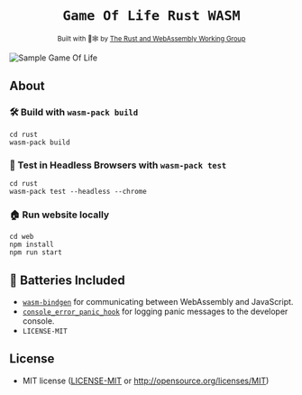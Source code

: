 <div align="center">

  <h1><code>Game Of Life Rust WASM</code></h1>

<sub>Built with 🦀🕸 by <a href="https://rustwasm.github.io/">The Rust and WebAssembly Working Group</a></sub>

</div>

![Sample Game Of Life](media/sample.gif)

## About

### 🛠️ Build with `wasm-pack build`

```
cd rust
wasm-pack build
```

### 🔬 Test in Headless Browsers with `wasm-pack test`

```
cd rust
wasm-pack test --headless --chrome
```

### 🏠 Run website locally

```
cd web
npm install
npm run start
```

## 🔋 Batteries Included

- [`wasm-bindgen`](https://github.com/rustwasm/wasm-bindgen) for communicating
  between WebAssembly and JavaScript.
- [`console_error_panic_hook`](https://github.com/rustwasm/console_error_panic_hook)
  for logging panic messages to the developer console.
- `LICENSE-MIT`

## License

- MIT license ([LICENSE-MIT](LICENSE-MIT) or http://opensource.org/licenses/MIT)
